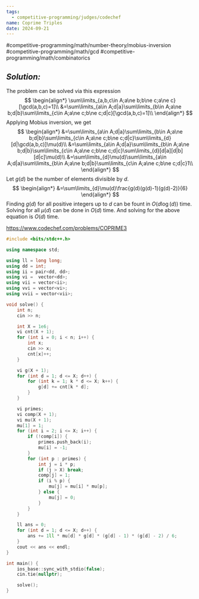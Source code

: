 ```yaml
---
tags:
  - competitive-programming/judges/codechef
name: Coprime Triples
date: 2024-09-21
---
```

#competitive-programming/math/number-theory/mobius-inversion #competitive-programming/math/gcd #competitive-programming/math/combinatorics 
## _Solution:_
The problem can be solved via this expression
$$
\begin{align*}
\sum\limits_{a,b,c\in A;a\ne b;b\ne c;a\ne c}[\gcd(a,b,c)=1]\\
&=\sum\limits_{a\in A;d|a}\sum\limits_{b\in A;a\ne b;d|b}\sum\limits_{c\in A;a\ne c;b\ne c;d|c}[\gcd(a,b,c)=1]\\
\end{align*}
$$
Applying Mobius inversion, we get
$$
\begin{align*}
&=\sum\limits_{a\in A;d|a}\sum\limits_{b\in A;a\ne b;d|b}\sum\limits_{c\in A;a\ne c;b\ne c;d|c}\sum\limits_{d}[d|\gcd(a,b,c)]\mu(d)\\
&=\sum\limits_{a\in A;d|a}\sum\limits_{b\in A;a\ne b;d|b}\sum\limits_{c\in A;a\ne c;b\ne c;d|c}\sum\limits_{d}[d|a][d|b][d|c]\mu(d)\\
&=\sum\limits_{d}\mu(d)\sum\limits_{a\in A;d|a}\sum\limits_{b\in A;a\ne b;d|b}\sum\limits_{c\in A;a\ne c;b\ne c;d|c}1\\
\end{align*}
$$
Let $g(d)$ be the number of elements divisible by $d$.
$$
\begin{align*}
&=\sum\limits_{d}\mu(d)\frac{g(d)(g(d)-1)(g(d)-2)}{6}
\end{align*}
$$
Finding $g(d)$ for all positive integers up to $d$ can be fount in $O(d\log(d))$ time. Solving for all $\mu(d)$ can be done in $O(d)$ time. And solving for the above equation is $O(d)$ time.

https://www.codechef.com/problems/COPRIME3
```cpp
#include <bits/stdc++.h>

using namespace std;

using ll = long long;
using dd = int;
using ii = pair<dd, dd>;
using vi =  vector<dd>;
using vii = vector<ii>;
using vvi = vector<vi>;
using vvii = vector<vii>;

void solve() {
    int n;
    cin >> n;

    int X = 1e6;
    vi cnt(X + 1);
    for (int i = 0; i < n; i++) {
        int x;
        cin >> x;
        cnt[x]++;
    }

    vi g(X + 1);
    for (int d = 1; d <= X; d++) {
        for (int k = 1; k * d <= X; k++) {
            g[d] += cnt[k * d];
        }
    }

    vi primes;
    vi comp(X + 1);
    vi mu(X + 1);
    mu[1] = 1;
    for (int i = 2; i <= X; i++) {
        if (!comp[i]) {
            primes.push_back(i);
            mu[i] = -1;
        }
        for (int p : primes) {
            int j = i * p;
            if (j > X) break;
            comp[j] = 1;
            if (i % p) {
                mu[j] = mu[i] * mu[p];
            } else {
                mu[j] = 0;
            }
        }
    }

    ll ans = 0;
    for (int d = 1; d <= X; d++) {
        ans += 1ll * mu[d] * g[d] * (g[d] - 1) * (g[d] - 2) / 6;
    }
    cout << ans << endl;
}

int main() {
    ios_base::sync_with_stdio(false);
    cin.tie(nullptr);

    solve();
}
```